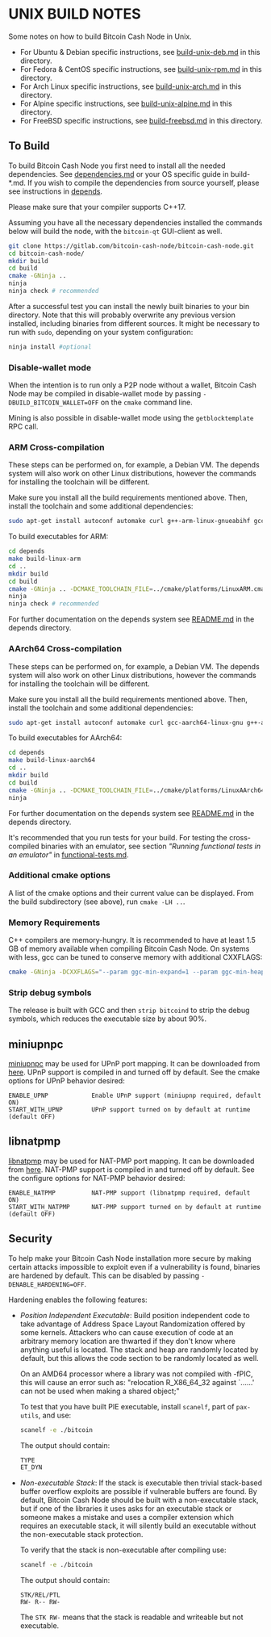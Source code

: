 # UNIX BUILD NOTES

Some notes on how to build Bitcoin Cash Node in Unix.

* For Ubuntu & Debian specific instructions, see [build-unix-deb.md](build-unix-deb.md)
  in this directory.
* For Fedora & CentOS specific instructions, see [build-unix-rpm.md](build-unix-rpm.md)
  in this directory.
* For Arch Linux specific instructions, see [build-unix-arch.md](build-unix-arch.md)
  in this directory.
* For Alpine specific instructions, see [build-unix-alpine.md](build-unix-alpine.md)
  in this directory.
* For FreeBSD specific instructions, see [build-freebsd.md](build-freebsd.md) in
  this directory.

## To Build

To build Bitcoin Cash Node you first need to install all the needed dependencies.
See [dependencies.md](dependencies.md) or your OS specific guide in build-*.md.
If you wish to compile the dependencies from source yourself, please see
instructions in [depends](/depends/README.md).

Please make sure that your compiler supports C++17.

Assuming you have all the necessary dependencies installed the commands below will
build the node, with the `bitcoin-qt` GUI-client as well.

```bash
git clone https://gitlab.com/bitcoin-cash-node/bitcoin-cash-node.git
cd bitcoin-cash-node/
mkdir build
cd build
cmake -GNinja ..
ninja
ninja check # recommended
```

After a successful test you can install the newly built binaries to your bin directory.
Note that this will probably overwrite any previous version installed, including
binaries from different sources.
It might be necessary to run with `sudo`, depending on your system configuration:

```bash
ninja install #optional
```

### Disable-wallet mode

When the intention is to run only a P2P node without a wallet, Bitcoin Cash Node
may be compiled in disable-wallet mode by passing `-DBUILD_BITCOIN_WALLET=OFF`
on the `cmake` command line.

Mining is also possible in disable-wallet mode using the `getblocktemplate` RPC call.

### ARM Cross-compilation

These steps can be performed on, for example, a Debian VM. The depends system
will also work on other Linux distributions, however the commands for
installing the toolchain will be different.

Make sure you install all the build requirements mentioned above.
Then, install the toolchain and some additional dependencies:

```bash
sudo apt-get install autoconf automake curl g++-arm-linux-gnueabihf gcc-arm-linux-gnueabihf gperf pkg-config libtool bison
```

To build executables for ARM:

```bash
cd depends
make build-linux-arm
cd ..
mkdir build
cd build
cmake -GNinja .. -DCMAKE_TOOLCHAIN_FILE=../cmake/platforms/LinuxARM.cmake -DENABLE_GLIBC_BACK_COMPAT=ON -DENABLE_STATIC_LIBSTDCXX=ON
ninja
ninja check # recommended
```

For further documentation on the depends system see [README.md](../depends/README.md)
in the depends directory.

### AArch64 Cross-compilation

These steps can be performed on, for example, a Debian VM. The depends system
will also work on other Linux distributions, however the commands for
installing the toolchain will be different.

Make sure you install all the build requirements mentioned above.
Then, install the toolchain and some additional dependencies:

```bash
sudo apt-get install autoconf automake curl gcc-aarch64-linux-gnu g++-aarch64-linux-gnu gperf pkg-config libtool bison
```

To build executables for AArch64:

```bash
cd depends
make build-linux-aarch64
cd ..
mkdir build
cd build
cmake -GNinja .. -DCMAKE_TOOLCHAIN_FILE=../cmake/platforms/LinuxAArch64.cmake -DBUILD_BITCOIN_ZMQ=OFF
ninja
```

For further documentation on the depends system see [README.md](../depends/README.md)
in the depends directory.

It's recommended that you run tests for your build. For testing the cross-compiled
binaries with an emulator, see section
*"Running functional tests in an emulator"*
in [functional-tests.md](functional-tests.md).

### Additional cmake options

A list of the cmake options and their current value can be displayed.
From the build subdirectory (see above), run `cmake -LH ..`.

### Memory Requirements

C++ compilers are memory-hungry. It is recommended to have at least 1.5 GB of
memory available when compiling Bitcoin Cash Node. On systems with less, gcc can
be tuned to conserve memory with additional CXXFLAGS:

```bash
cmake -GNinja -DCXXFLAGS="--param ggc-min-expand=1 --param ggc-min-heapsize=32768" ..
```

### Strip debug symbols

The release is built with GCC and then `strip bitcoind` to strip the debug
symbols, which reduces the executable size by about 90%.

## miniupnpc

[miniupnpc](http://miniupnp.free.fr/) may be used for UPnP port mapping.
It can be downloaded from [here](http://miniupnp.tuxfamily.org/files/).
UPnP support is compiled in and turned off by default.
See the cmake options for UPnP behavior desired:

```
ENABLE_UPNP            Enable UPnP support (miniupnp required, default ON)
START_WITH_UPNP        UPnP support turned on by default at runtime (default OFF)
```

## libnatpmp

[libnatpmp](https://miniupnp.tuxfamily.org/libnatpmp.html) may be used for NAT-PMP port mapping. It can be downloaded
from [here](https://miniupnp.tuxfamily.org/files/). NAT-PMP support is compiled in and
turned off by default. See the configure options for NAT-PMP behavior desired:

```
ENABLE_NATPMP          NAT-PMP support (libnatpmp required, default ON)
START_WITH_NATPMP      NAT-PMP support turned on by default at runtime (default OFF)
```

## Security

To help make your Bitcoin Cash Node installation more secure by making certain
attacks impossible to exploit even if a vulnerability is found, binaries are hardened
by default. This can be disabled by passing `-DENABLE_HARDENING=OFF`.

Hardening enables the following features:

* _Position Independent Executable_: Build position independent code to take
  advantage of Address Space Layout Randomization offered by some kernels. Attackers
  who can cause execution of code at an arbitrary memory location are thwarted if
  they don't know where anything useful is located.
  The stack and heap are randomly located by default, but this allows the code
  section to be randomly located as well.

    On an AMD64 processor where a library was not compiled with -fPIC, this will
    cause an error such as: "relocation R_X86_64_32 against `......' can not be
    used when making a shared object;"

    To test that you have built PIE executable, install `scanelf`, part of `pax-utils`,
    and use:

    ```bash
    scanelf -e ./bitcoin
    ```

    The output should contain:

    ```bash
    TYPE
    ET_DYN
    ```

* _Non-executable Stack_: If the stack is executable then trivial stack-based buffer
  overflow exploits are possible if vulnerable buffers are found. By default, Bitcoin
  Cash Node should be built with a non-executable stack, but if one of the libraries
  it uses asks for an executable stack or someone makes a mistake and uses a compiler
  extension which requires an executable stack, it will silently build an executable
  without the non-executable stack protection.

    To verify that the stack is non-executable after compiling use:

    ```bash
    scanelf -e ./bitcoin
    ```

    The output should contain:

    ```
    STK/REL/PTL
    RW- R-- RW-
    ```

    The `STK RW-` means that the stack is readable and writeable but not executable.

